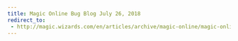 ```yaml
---
title: Magic Online Bug Blog July 26, 2018
redirect_to:
 - http://magic.wizards.com/en/articles/archive/magic-online/magic-online-bug-blog-july-26-2018-2018-07-26
---
```

